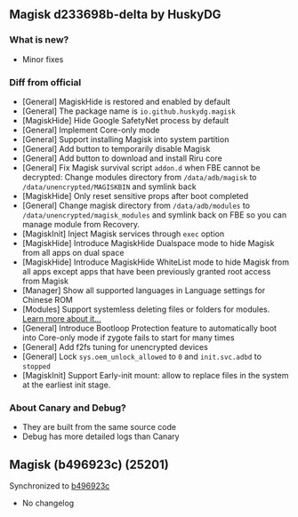 ## Magisk d233698b-delta by HuskyDG

### What is new?

- Minor fixes

### Diff from official

- [General] MagiskHide is restored and enabled by default
- [General] The package name is `io.github.huskydg.magisk`
- [MagiskHide] Hide Google SafetyNet process by default
- [General] Implement Core-only mode
- [General] Support installing Magisk into system partition
- [General] Add button to temporarily disable Magisk
- [General] Add button to download and install Riru core
- [General] Fix Magisk survival script `addon.d` when FBE cannot be decrypted: Change modules directory from `/data/adb/magisk` to `/data/unencrypted/MAGISKBIN` and symlink back
- [MagiskHide] Only reset sensitive props after boot completed
- [General] Change magisk directory from `/data/adb/modules` to `/data/unencrypted/magisk_modules` and symlink back on FBE so you can manage module from Recovery.
- [MagiskInit] Inject Magisk services through `exec` option
- [MagiskHide] Introduce MagiskHide Dualspace mode to hide Magisk from all apps on dual space
- [MagiskHide] Introduce MagiskHide WhiteList mode to hide Magisk from all apps except apps that have been previously granted root access from Magisk
- [Manager] Show all supported languages in Language settings for Chinese ROM
- [Modules] Support systemless deleting files or folders for modules. [Learn more about it...](https://huskydg.github.io/blog/delete-file-and-folder-by-magisk-module)
- [General] Introduce Bootloop Protection feature to automatically boot into Core-only mode if zygote fails to start for many times
- [General] Add f2fs tuning for unencrypted devices
- [General] Lock `sys.oem_unlock_allowed` to `0` and `init.svc.adbd` to `stopped`
- [MagiskInit] Support Early-init mount: allow to replace files in the system at the earliest init stage.

### About Canary and Debug?

- They are built from the same source code
- Debug has more detailed logs than Canary

## Magisk (b496923c) (25201)

Synchronized to [b496923c](https://github.com/topjohnwu/magisk/tree/b496923c)

- No changelog